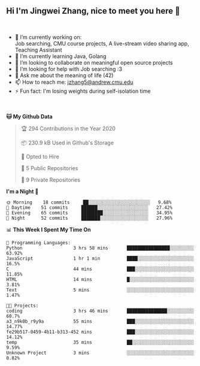 Hi I'm Jingwei Zhang, nice to meet you here 👋
---
<br>


- 🔭 I’m currently working on: <br>
    Job searching, CMU course projects, A live-stream video sharing app, Teaching Assistant
- 🌱 I’m currently learning Java, Golang
- 👯 I’m looking to collaborate on meaningful open source projects
- 🤔 I’m looking for help with Job searching :3
- 💬 Ask me about the meaning of life (42)
- 📫 How to reach me: jzhang5@andrew.cmu.edu
- ⚡ Fun fact: I'm losing weights during self-isolation time
<br>

<!--START_SECTION:waka-->
**🐱 My Github Data** 

> 🏆 294 Contributions in the Year 2020
 > 
> 📦 230.9 kB Used in Github's Storage 
 > 
> 💼 Opted to Hire
 > 
> 📜 5 Public Repositories
 > 
> 🔑 9 Private Repositories 

**I'm a Night 🦉** 

```text
🌞 Morning    18 commits     ██░░░░░░░░░░░░░░░░░░░░░░░   9.68% 
🌆 Daytime    51 commits     ██████░░░░░░░░░░░░░░░░░░░   27.42% 
🌃 Evening    65 commits     ████████░░░░░░░░░░░░░░░░░   34.95% 
🌙 Night      52 commits     ███████░░░░░░░░░░░░░░░░░░   27.96%

```


📊 **This Week I Spent My Time On** 

```text
💬 Programming Languages: 
Python                   3 hrs 58 mins       ████████████████░░░░░░░░░   63.92% 
JavaScript               1 hr 1 min          ████░░░░░░░░░░░░░░░░░░░░░   16.5% 
C                        44 mins             ███░░░░░░░░░░░░░░░░░░░░░░   11.85% 
HTML                     14 mins             █░░░░░░░░░░░░░░░░░░░░░░░░   3.81% 
Text                     5 mins              ░░░░░░░░░░░░░░░░░░░░░░░░░   1.47%

🐱‍💻 Projects: 
coding                   3 hrs 46 mins       ███████████████░░░░░░░░░░   60.7% 
a3_n9k0b_r9y9a           55 mins             ███░░░░░░░░░░░░░░░░░░░░░░   14.77% 
fe29b517-0459-4b11-b313-452 mins             ███░░░░░░░░░░░░░░░░░░░░░░   14.12% 
temp                     35 mins             ██░░░░░░░░░░░░░░░░░░░░░░░   9.59% 
Unknown Project          3 mins              ░░░░░░░░░░░░░░░░░░░░░░░░░   0.82%

```


<!--END_SECTION:waka-->
